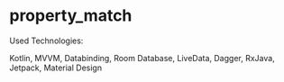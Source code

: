 # property_match

Used Technologies:

Kotlin,
MVVM,
Databinding,
Room Database,
LiveData,
Dagger,
RxJava,
Jetpack,
Material Design
